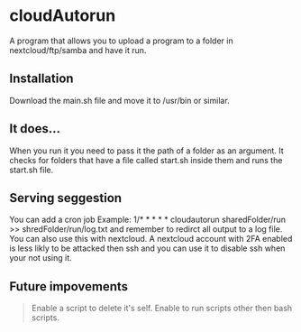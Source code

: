 # cloudAutorun
A program that allows you to upload a program to a folder in nextcloud/ftp/samba and have it run.

## Installation

Download the main.sh file and move it to /usr/bin or similar.

## It does...

When you run it you need to pass it the path of a folder as an argument. It checks for folders that have a file called start.sh inside them and runs the start.sh file.

## Serving seggestion

You can add a cron job Example: 1/* * * * * cloudautorun sharedFolder/run >> shredFolder/run/log.txt and remember to redirct all output to a log file.
You can also use this with nextcloud. A nextcloud account with 2FA enabled is less likly to be attacked then ssh and you can use it to disable ssh when your not using it.

## Future impovements

> Enable a script to delete it's self.
> Enable to run scripts other then bash scripts.
